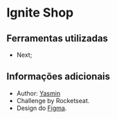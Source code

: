 # Ignite Shop

## Ferramentas utilizadas

- Next;

## Informações adicionais

- Author: [Yasmin](https://www.linkedin.com/in/yasmin-goncalves/)
- Challenge by Rocketseat.
- Design do [Figma](https://www.figma.com/file/8fDd9d36Fxbxwqizo3Zn2h/Ignite-Shop-(Copy)?node-id=0%3A1&t=vhTnvyyhTBcSZEwY-00).